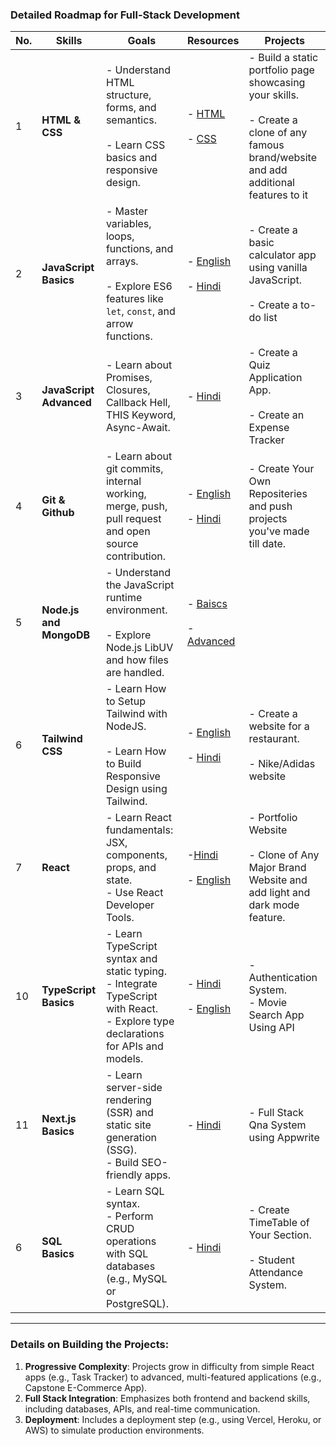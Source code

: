 ### Detailed Roadmap for Full-Stack Development

| **No.** | **Skills**              | **Goals**                                                                                                                              | **Resources**                                                                                                                                                                                  | **Projects**                                                                                                                                   |
| ------- | ----------------------- | -------------------------------------------------------------------------------------------------------------------------------------- | ---------------------------------------------------------------------------------------------------------------------------------------------------------------------------------------------- | ---------------------------------------------------------------------------------------------------------------------------------------------- |
| 1       | **HTML & CSS**          | - Understand HTML structure, forms, and semantics.<br><br>- Learn CSS basics and responsive design.                                    | - [HTML](https://www.youtube.com/watch?v=HcOc7P5BMi4)<br><br>- [CSS](https://www.youtube.com/watch?v=ESnrn1kAD4E&pp=ygUMY3NzIGNvbXBsZXRl)                                                      | - Build a static portfolio page showcasing your skills.<br><br> - Create a clone of any famous brand/website and add additional features to it |
| 2       | **JavaScript Basics**   | - Master variables, loops, functions, and arrays.<br><br>- Explore ES6 features like `let`, `const`, and arrow functions.              | - [English](https://youtu.be/EerdGm-ehJQ?si=c1On9drVYeNyq1Q-)<br><br>- [Hindi](https://youtube.com/playlist?list=PLu71SKxNbfoBuX3f4EOACle2y-tRC5Q37&si=BhM-eAQliNZrR9mx)                       | - Create a basic calculator app using vanilla JavaScript.<br><br> - Create a to-do list                                                        |
| 3       | **JavaScript Advanced** | - Learn about Promises, Closures, Callback Hell, THIS Keyword, Async-Await.                                                            | - [Hindi](https://youtube.com/playlist?list=PL5-gx3FalZK9ztWjhazUvZdZefu824apH&si=sz-0J6fMS7RKp_Qh)                                                                                            | - Create a Quiz Application App. <br><br>- Create an Expense Tracker                                                                           |
| 4       | **Git & Github**        | - Learn about git commits, internal working, merge, push, pull request and open source contribution.                                   | - [English](https://youtu.be/apGV9Kg7ics?si=iNUO8ryw-GXj-oPE)<br><br>- [Hindi](https://youtu.be/q8EevlEpQ2A?si=h4RLQodobRG-4d2F)                                                               | - Create Your Own Repositeries and push projects you've made till date.                                                                        |
| 5       | **Node.js and MongoDB** | - Understand the JavaScript runtime environment.<br><br>- Explore Node.js LibUV and how files are handled.                             | - [Baiscs](https://www.youtube.com/playlist?list=PLzjZaW71kMwScTRKzoasdyB1sX-a9EbFp) <br><br> -[Advanced](https://www.youtube.com/watch?v=EH3vGeqeIAo&list=PLu71SKxNbfoBGh_8p_NS-ZAh6v7HhYqHW) |
| 6       | **Tailwind CSS**        | - Learn How to Setup Tailwind with NodeJS. <br><br>- Learn How to Build Responsive Design using Tailwind.                              | - [English](https://youtu.be/tS7upsfuxmo?si=W0NvEaMlQupubnIM)<br><br> - [Hindi](https://www.youtube.com/playlist?list=PLu0W_9lII9ahwFDuExCpPFHAK829Wto2O)                                      | - Create a website for a restaurant.<br><br>- Nike/Adidas website                                                                              |
| 7       | **React**               | - Learn React fundamentals: JSX, components, props, and state.<br>- Use React Developer Tools.                                         | -[Hindi](https://youtube.com/playlist?list=PLu71SKxNbfoDqgPchmvIsL4hTnJIrtige&si=2YDYbHPCuqwZavVo)<br><br>- [English](https://youtu.be/4DqAvWonPAg?si=ODe4kUfR1XJONKli)                        | - Portfolio Website<br><br>- Clone of Any Major Brand Website and add light and dark mode feature.                                             |
| 10      | **TypeScript Basics**   | - Learn TypeScript syntax and static typing.<br>- Integrate TypeScript with React.<br>- Explore type declarations for APIs and models. | - [Hindi](https://youtube.com/playlist?list=PLwGdqUZWnOp0xfHQFmlL52b_6-QZ0mnk_&si=G4PRon9Nvl7WEJb3)<br><br>- [English](https://youtu.be/30LWjhZzg50?si=5ixR9UmwsHxSi293)                       | - Authentication System. <br>- Movie Search App Using API                                                                                      |
| 11      | **Next.js Basics**      | - Learn server-side rendering (SSR) and static site generation (SSG).<br>- Build SEO-friendly apps.                                    | - [Hindi](https://youtube.com/playlist?list=PLu71SKxNbfoBAaWGtn9GA2PTw0HO0tXzq&si=OQm8xnjbtR5rPPPR)                                                                                            | - Full Stack Qna System using Appwrite                                                                                                         |
| 6       | **SQL Basics**          | - Learn SQL syntax.<br>- Perform CRUD operations with SQL databases (e.g., MySQL or PostgreSQL).                                       | - [Hindi](https://youtu.be/hlGoQC332VM?si=L2-VdlY7wf0eKy1Ib)                                                                                                                                   | - Create TimeTable of Your Section. <br><br>- Student Attendance System.                                                                       |

---

### Details on Building the Projects:

1. **Progressive Complexity**: Projects grow in difficulty from simple React apps (e.g., Task Tracker) to advanced, multi-featured applications (e.g., Capstone E-Commerce App).
2. **Full Stack Integration**: Emphasizes both frontend and backend skills, including databases, APIs, and real-time communication.
3. **Deployment**: Includes a deployment step (e.g., using Vercel, Heroku, or AWS) to simulate production environments.
